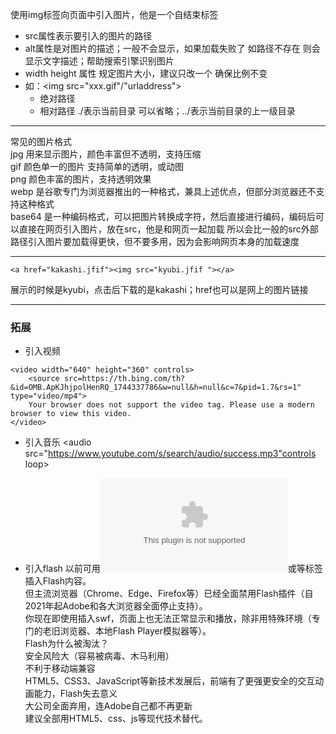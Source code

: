  使用img标签向页面中引入图片，他是一个自结束标签  
- src属性表示要引入的图片的路径
- alt属性是对图片的描述；一般不会显示，如果加载失败了 如路径不存在 则会显示文字描述；帮助搜索引擎识别图片
- width height 属性 规定图片大小，建议只改一个 确保比例不变
- 如：\<img src="xxx.gif"/"urladdress">
  - 绝对路径
  - 相对路径 ./表示当前目录 可以省略；../表示当前目录的上一级目录

---

常见的图片格式  
jpg 用来显示图片，颜色丰富但不透明，支持压缩  
gif 颜色单一的图片 支持简单的透明，或动图   
png 颜色丰富的图片，支持透明效果  
webp 是谷歌专门为浏览器推出的一种格式，兼具上述优点，但部分浏览器还不支持这种格式  
base64 是一种编码格式，可以把图片转换成字符，然后直接进行编码，编码后可以直接在网页引入图片，放在src，他是和网页一起加载 所以会比一般的src外部路径引入图片要加载得更快，但不要多用，因为会影响网页本身的加载速度  

---

```
<a href="kakashi.jfif"><img src="kyubi.jfif "></a>
```
展示的时候是kyubi，点击后下载的是kakashi；href也可以是网上的图片链接

---

### 拓展
- 引入视频  
```
<video width="640" height="360" controls>
    <source src=https://th.bing.com/th?&id=OMB.ApKJhjpolHenRQ_1744337786&w=null&h=null&c=7&pid=1.7&rs=1" type="video/mp4">
    Your browser does not support the video tag. Please use a modern browser to view this video.
</video>
```

- 引入音乐
<audio src="https://www.youtube.com/s/search/audio/success.mp3"controls loop></audio>

- 引入flash
以前可用<embed src="yourfile.swf">或<object>等标签插入Flash内容。  
但主流浏览器（Chrome、Edge、Firefox等）已经全面禁用Flash插件（自2021年起Adobe和各大浏览器全面停止支持）。  
你现在即使用<embed>插入swf，页面上也无法正常显示和播放，除非用特殊环境（专门的老旧浏览器、本地Flash Player模拟器等）。  
Flash为什么被淘汰？  
安全风险大（容易被病毒、木马利用）  
不利于移动端兼容  
HTML5、CSS3、JavaScript等新技术发展后，前端有了更强更安全的交互动画能力，Flash失去意义  
大公司全面弃用，连Adobe自己都不再更新  
建议全部用HTML5、css、js等现代技术替代。  
